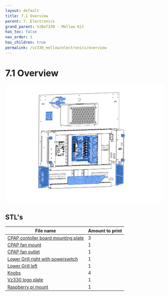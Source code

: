 ```yaml
---
layout: default
title: 7.1 Overview
parent: 7. Electronics
grand_parent: VzBoT330 - Mellow Kit
has_toc: false
nav_order: 1
has_children: true
permalink: /vz330_mellow/electronics/overview
---
```


# 7.1 Overview
![Overview](../../assets/images/manual/vz330_mellow/electronics/overview.png)

## STL's

| File name | Amount to print |
|-----------|-----------------|
| <a href="https://github.com/VzBoT3D/VzBoT-Vz330/blob/master/Assemblies%20BOM%20and%20STL/electronics/Back%20Electronic%20bay/CPAP%20controller%20board%20mounting%20plate.stl" target="_blank">CPAP contoller board mounting plate</a> | 3 |
| <a href="https://github.com/VzBoT3D/Vz-Printhead-CNC/blob/main/STLs/CPAP%20turbo%20cooling%20system/STLs/CPAP%20fan%20mount.stl" target="_blank">CPAP fan mount</a> | 1 |
| <a href="https://github.com/VzBoT3D/Vz-Printhead-CNC/blob/main/STLs/CPAP%20turbo%20cooling%20system/STLs/CPAP%20fan%20outlet%20adapter.stl" target="_blank">CPAP fan outlet</a> | 1 |
| <a href="https://github.com/VzBoT3D/VzBoT-Vz330/blob/master/Assemblies%20BOM%20and%20STL/electronics/Back%20Electronic%20bay/Lower%20Grill%20right%20with%20powerswitch.stl" target="_blank">Lower Grill right with powerswitch</a> | 1 |
| <a href="https://github.com/VzBoT3D/VzBoT-Vz330/blob/master/Assemblies%20BOM%20and%20STL/electronics/Back%20Electronic%20bay/Lower%20Grill%20left.stl" target="_blank">Lower Grill left</a> | 1 |
| <a href="https://github.com/VzBoT3D/VzBoT-Vz330/blob/master/Assemblies%20BOM%20and%20STL/electronics/Back%20Electronic%20bay/knobs.stl" target="_blank">Knobs</a> | 4 |
| <a href="https://github.com/VzBoT3D/VzBoT-Vz330/blob/master/Assemblies%20BOM%20and%20STL/electronics/Back%20Electronic%20bay/Vz330%20logo%20plate.stl" target="_blank">Vz330 logo plate</a> | 1 |
| <a href="https://www.printables.com/de/search/all?q=raspberry%20pi%20din" target="_blank">Raspberry pi mount</a> | 1 | Pick from the link what you like |